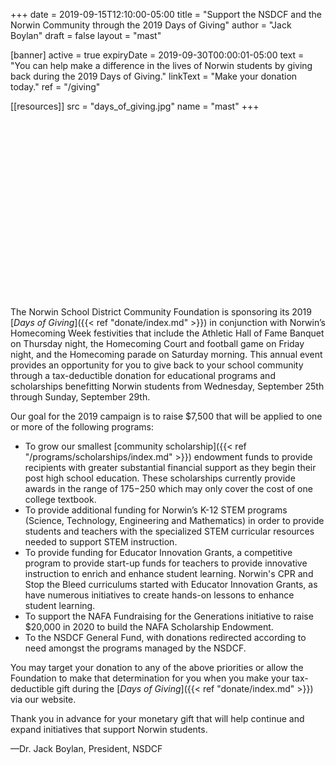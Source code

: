 +++
date    = 2019-09-15T12:10:00-05:00
title   = "Support the NSDCF and the Norwin Community through the 2019 Days of Giving"
author = "Jack Boylan"
draft   = false
layout  = "mast"

[banner]
 active     = true
 expiryDate = 2019-09-30T00:00:01-05:00
 text       = "You can help make a difference in the lives of Norwin students by giving back during the 2019 Days of Giving."
 linkText   = "Make your donation today."
 ref        = "/giving" 

[[resources]]
 src = "days_of_giving.jpg"
 name = "mast"
+++

<script src="https://fast.wistia.com/embed/medias/iv5p0s01gy.jsonp" async></script><script src="https://fast.wistia.com/assets/external/E-v1.js" async></script><div class="wistia_responsive_padding" style="padding:56.25% 0 0 0;position:relative;"><div class="wistia_responsive_wrapper" style="height:100%;left:0;position:absolute;top:0;width:100%;"><div class="wistia_embed wistia_async_iv5p0s01gy videoFoam=true" style="height:100%;position:relative;width:100%"><div class="wistia_swatch" style="height:100%;left:0;opacity:0;overflow:hidden;position:absolute;top:0;transition:opacity 200ms;width:100%;"><img src="https://fast.wistia.com/embed/medias/iv5p0s01gy/swatch" style="filter:blur(5px);height:100%;object-fit:contain;width:100%;" alt="" aria-hidden="true" onload="this.parentNode.style.opacity=1;" /></div></div></div></div>

The Norwin School District Community Foundation is sponsoring its 2019 [*Days of Giving*]({{< ref "donate/index.md" >}}) in conjunction with Norwin’s Homecoming Week festivities that include the Athletic Hall of Fame Banquet on Thursday night, the Homecoming Court and football game on Friday night, and the Homecoming parade on Saturday morning. This annual event provides an opportunity for you to give back to your school community through a tax-deductible donation for educational programs and scholarships benefitting Norwin students from Wednesday, September 25th through Sunday, September 29th.

Our goal for the 2019 campaign is to raise $7,500 that will be applied to one or more of the following programs:

* To grow our smallest [community scholarship]({{< ref "/programs/scholarships/index.md" >}}) endowment funds to provide recipients with greater substantial financial support as they begin their post high school education. These scholarships currently provide awards in the range of $175-$250 which may only cover the cost of one college textbook. 
* To provide additional funding for Norwin’s K-12 STEM programs (Science, Technology, Engineering and Mathematics) in order to provide students and teachers with the specialized STEM curricular resources needed to support STEM instruction.
* To provide funding for Educator Innovation Grants, a competitive program to provide start-up funds for teachers to provide innovative instruction to enrich and enhance student learning. Norwin's CPR and Stop the Bleed curriculums started with Educator Innovation Grants, as have numerous initiatives to create hands-on lessons to enhance student learning. 
* To support the NAFA Fundraising for the Generations initiative to raise $20,000 in 2020 to build the NAFA Scholarship Endowment.
* To the NSDCF General Fund, with donations redirected according to need amongst the programs managed by the NSDCF.

You may target your donation to any of the above priorities or allow the Foundation to make that determination for you when you make your tax-deductible gift during the [*Days of Giving*]({{< ref "donate/index.md" >}}) via our website. 

Thank you in advance for your monetary gift that will help continue and expand initiatives that support Norwin students.

&mdash;Dr. Jack Boylan, President, NSDCF

